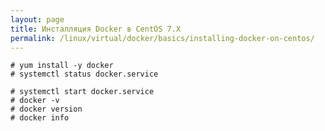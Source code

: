 ```yaml
---
layout: page
title: Инсталляция Docker в CentOS 7.X
permalink: /linux/virtual/docker/basics/installing-docker-on-centos/
---
```



    # yum install -y docker
    # systemctl status docker.service

    # systemctl start docker.service
    # docker -v
    # docker version
    # docker info
